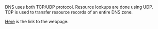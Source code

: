 DNS uses both TCP/UDP protocol. 
Resource lookups are done using UDP.
TCP is used to transfer resource records of an entire DNS zone.

[Here](http://www.freesoft.org/CIE/Topics/77.htm) is the link to the webpage.